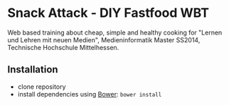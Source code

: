 # Snack Attack - DIY Fastfood WBT

Web based training about cheap, simple and healthy cooking for "Lernen und Lehren mit neuen Medien", Medieninformatik Master SS2014, Technische Hochschule Mittelhessen.

## Installation

* clone repository
* install dependencies using [Bower](http://bower.io/): `bower install`